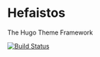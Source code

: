# Hefaistos

The Hugo Theme Framework

[![Build Status](https://travis-ci.org/mvstepanek/hefaistos.svg?branch=master)](https://travis-ci.org/mvstepanek/hefaistos)
